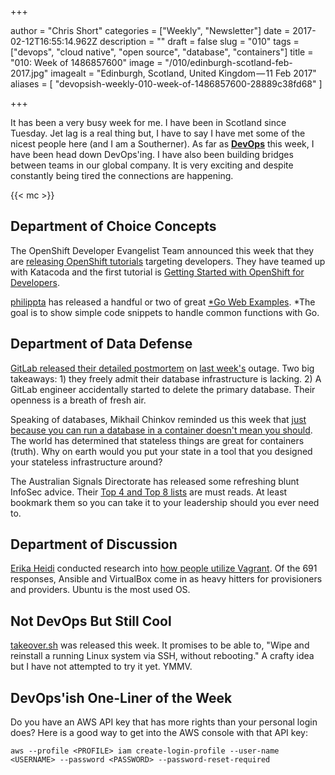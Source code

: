 +++

author = "Chris Short"
categories = ["Weekly", "Newsletter"]
date = 2017-02-12T16:55:14.962Z
description = ""
draft = false
slug = "010"
tags = ["devops", "cloud native", "open source", "database", "containers"]
title = "010: Week of 1486857600"
image = "/010/edinburgh-scotland-feb-2017.jpg"
imagealt = "Edinburgh, Scotland, United Kingdom — 11 Feb 2017"
aliases = [
    "devopsish-weekly-010-week-of-1486857600-28889c38fd68"
]

+++

It has been a very busy week for me. I have been in Scotland since Tuesday. Jet lag is a real thing but, I have to say I have met some of the nicest people here (and I am a Southerner). As far as [**DevOps**](https://devopsish.com/) this week, I have been head down DevOps'ing. I have also been building bridges between teams in our global company. It is very exciting and despite constantly being tired the connections are happening.

{{< mc >}}

## Department of Choice Concepts

The OpenShift Developer Evangelist Team announced this week that they are [releasing OpenShift tutorials](https://blog.openshift.com/announcing-easy-interactive-openshift-tutorials-developers/) targeting developers. They have teamed up with Katacoda and the first tutorial is [Getting Started with OpenShift for Developers](https://openshift.katacoda.com/introduction/getting-started/).

[philippta](https://github.com/philippta) has released a handful or two of great [*Go Web Examples](https://gowebexamples.github.io/). *The goal is to show simple code snippets to handle common functions with Go.

## Department of Data Defense

[GitLab released their detailed postmortem](https://about.gitlab.com/2017/02/10/postmortem-of-database-outage-of-january-31/) on [last week's](/009/) outage. Two big takeaways: 1) they freely admit their database infrastructure is lacking. 2) A GitLab engineer accidentally started to delete the primary database. Their openness is a breath of fresh air.

Speaking of databases, Mikhail Chinkov reminded us this week that [just because you can run a database in a container doesn't mean you should](https://myopsblog.wordpress.com/2017/02/06/why-databases-is-not-for-containers/). The world has determined that stateless things are great for containers (truth). Why on earth would you put your state in a tool that you designed your stateless infrastructure around?

The Australian Signals Directorate has released some refreshing blunt InfoSec advice. Their [Top 4 and Top 8 lists](http://www.asd.gov.au/infosec/mitigationstrategies.htm) are must reads. At least bookmark them so you can take it to your leadership should you ever need to.

## Department of Discussion

[Erika Heidi](http://erikaheidi.com/) conducted research into [how people utilize Vagrant](http://erikaheidi.com/blog/vagrant-usage-research-2017). Of the 691 responses, Ansible and VirtualBox come in as heavy hitters for provisioners and providers. Ubuntu is the most used OS.

## Not DevOps But Still Cool

[takeover.sh](https://github.com/marcan/takeover.sh) was released this week. It promises to be able to, "Wipe and reinstall a running Linux system via SSH, without rebooting." A crafty idea but I have not attempted to try it yet. YMMV.

## DevOps'ish One-Liner of the Week

Do you have an AWS API key that has more rights than your personal login does? Here is a good way to get into the AWS console with that API key:

    aws --profile <PROFILE> iam create-login-profile --user-name <USERNAME> --password <PASSWORD> --password-reset-required
